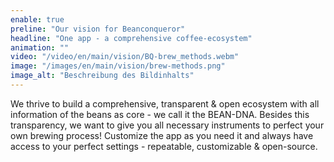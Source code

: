 ```yaml
---
enable: true
preline: "Our vision for Beanconqueror"
headline: "One app - a comprehensive coffee-ecosystem"
animation: ""
video: "/video/en/main/vision/BQ-brew_methods.webm"
image: "/images/en/main/vision/brew-methods.png"
image_alt: "Beschreibung des Bildinhalts"
---
```


We thrive to build a comprehensive, transparent & open ecosystem with ‍all information of the beans as core - we call it the BEAN-DNA.
Besides this transparency, we want to give you all necessary instruments to perfect your own brewing process! Customize the app as you need it and always have access to your perfect settings - repeatable, customizable & open-source.